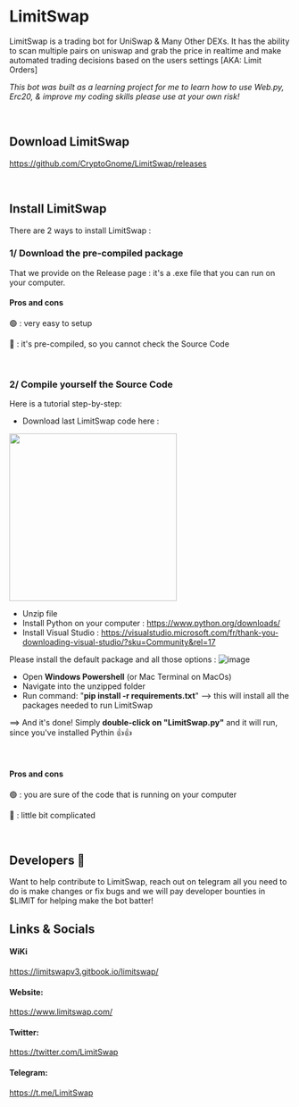
# LimitSwap
LimitSwap is a trading bot for UniSwap & Many Other DEXs. It has the ability to scan multiple pairs on uniswap and grab the price in realtime and make automated trading decisions based on the users settings [AKA: Limit Orders]


*This bot was built as a learning project for me to learn how to use Web.py, Erc20, & improve my coding skills please use at your own risk!*

&nbsp;


## Download LimitSwap
https://github.com/CryptoGnome/LimitSwap/releases

&nbsp;

## Install LimitSwap
There are 2 ways to install LimitSwap : 

### 1/ Download the pre-compiled package 
That we provide on the Release page : it's a .exe file that you can run on your computer.

#### Pros and cons
🟢 : very easy to setup

🔴 : it's pre-compiled, so you cannot check the Source Code

&nbsp;
&nbsp;


### 2/ Compile yourself the Source Code
Here is a tutorial step-by-step: 
- Download last LimitSwap code here : 
<img src="https://user-images.githubusercontent.com/70858574/145568534-e22c2887-d761-4fba-8dd0-f765b4300a6c.png" width="300">

- Unzip file
- Install Python on your computer : https://www.python.org/downloads/
- Install Visual Studio : https://visualstudio.microsoft.com/fr/thank-you-downloading-visual-studio/?sku=Community&rel=17

Please install the default package and all those options :
![image](https://user-images.githubusercontent.com/70858574/145580447-bd648d6d-c3ce-4dd9-8527-84ecfb5f30cc.png)

- Open **Windows Powershell** (or Mac Terminal on MacOs)
- Navigate into the unzipped folder 
- Run command: "**pip install -r requirements.txt**"  --> this will install all the packages needed to run LimitSwap

==> And it's done! Simply **double-click on "LimitSwap.py"** 
    and it will run, since you've installed Pythin 👍👍

&nbsp;

#### Pros and cons
🟢 : you are sure of the code that is running on your computer

🔴 : little bit complicated

&nbsp;
&nbsp;


## Developers 🔧
Want to help contribute to LimitSwap, reach out on telegram all you need to do is make changes or fix bugs and we will pay developer bounties in $LIMIT for helping make the bot batter!


## Links & Socials

#### WiKi
https://limitswapv3.gitbook.io/limitswap/

#### Website:
https://www.limitswap.com/

#### Twitter:
https://twitter.com/LimitSwap

#### Telegram:
https://t.me/LimitSwap


